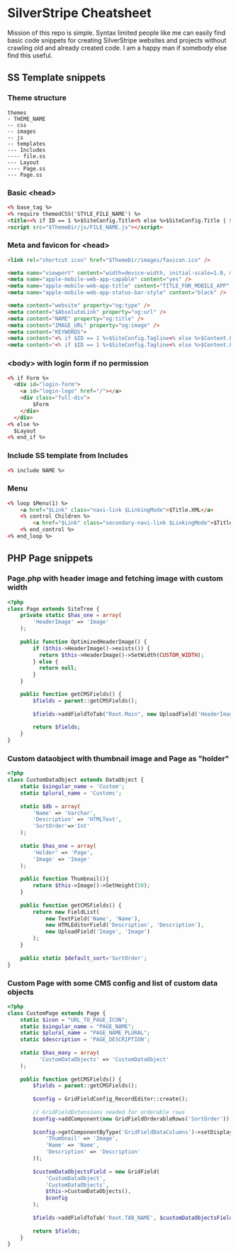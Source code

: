 # SilverStripe Cheatsheet
Mission of this repo is simple. Syntax limited people like me can easily find basic code snippets for creating SilverStripe websites and projects without crawling old and already created code. I am a happy man if somebody else find this useful.

## SS Template snippets
### Theme structure
```
themes
- THEME_NAME
-- css
-- images
-- js
-- templates
--- Includes
---- file.ss
--- Layout
---- Page.ss
--- Page.ss
```

### Basic \<head>
```html
<% base_tag %>
<% require themedCSS('STYLE_FILE_NAME') %>
<title><% if ID == 1 %>$SiteConfig.Title<% else %>$SiteConfig.Title | $Title<% end_if %></title>
<script src="$ThemeDir/js/FILE_NAME.js"></script>
```

### Meta and favicon for \<head>
```html
<link rel="shortcut icon" href="$ThemeDir/images/favicon.ico" />

<meta name="viewport" content="width=device-width, initial-scale=1.0, maximum-scale=1.0, user-scalable=0">
<meta name="apple-mobile-web-app-capable" content="yes" />
<meta name="apple-mobile-web-app-title" content="TITLE_FOR_MOBILE_APP" />
<meta name="apple-mobile-web-app-status-bar-style" content="black" />

<meta content="website" property="og:type" />
<meta content="$AbsoluteLink" property="og:url" />
<meta content="NAME" property="og:title" />
<meta content="IMAGE_URL" property="og:image" />
<meta content="KEYWORDS">
<meta content="<% if $ID == 1 %>$SiteConfig.Tagline<% else %>$Content.FirstParagraph<% end_if %>" property="og:description" />
<meta content="<% if $ID == 1 %>$SiteConfig.Tagline<% else %>$Content.FirstParagraph<% end_if %>" name="Description" />
```

### \<body> with login form if no permission
```html
<% if Form %>
  <div id="login-form">
  	<a id="login-logo" href="/"></a>
  	<div class="full-div">
  		$Form
  	</div>
  </div>
<% else %>
  $Layout
<% end_if %>
```

### Include SS template from Includes
```html
<% include NAME %>
```

### Menu
```html
<% loop $Menu(1) %>
    <a href="$Link" class="navi-link $LinkingMode">$Title.XML</a>
    <% control Children %>
        <a href="$Link" class="secondary-navi-link $LinkingMode">$Title.XML</a>
    <% end_control %>
<% end_loop %>
```

## PHP Page snippets
### Page.php with header image and fetching image with custom width
```php
<?php
class Page extends SiteTree {
	private static $has_one = array(
		'HeaderImage' => 'Image'
	);
	
	public function OptimizedHeaderImage() {
		if ($this->HeaderImage()->exists()) {
		  return $this->HeaderImage()->SetWidth(CUSTOM_WIDTH);
		} else {
		  return null;
		}
	}

	public function getCMSFields() {
		$fields = parent::getCMSFields();
		
		$fields->addFieldToTab("Root.Main", new UploadField('HeaderImage', 'Header Image'), "Content");
		
		return $fields;
	}
}
```

### Custom dataobject with thumbnail image and Page as "holder"
```php
<?php
class CustomDataObject extends DataObject {
    static $singular_name = 'Custom';
    static $plural_name = 'Customs';
    
    static $db = array(
        'Name' => 'Varchar',
        'Description' => 'HTMLText',
        'SortOrder'=>'Int'
    );
    
    static $has_one = array(
        'Holder' => 'Page',
        'Image' => 'Image'
    );
    
    public function Thumbnail(){ 
        return $this->Image()->SetHeight(50); 
    }
    
    public function getCMSFields() {
        return new FieldList(
            new TextField('Name', 'Name'),
            new HTMLEditorField('Description', 'Description'),
            new UploadField('Image', 'Image')
        );
    }
    
    public static $default_sort='SortOrder';
}
```

### Custom Page with some CMS config and list of custom data objects
```php
<?php
class CustomPage extends Page {
    static $icon = "URL_TO_PAGE_ICON";
    static $singular_name = "PAGE_NAME";
    static $plural_name = "PAGE_NAME_PLURAL";
    static $description = 'PAGE_DESCRIPTION'; 
    
    static $has_many = array(
		  'CustomDataObjects' => 'CustomDataObject'
    );
    
    public function getCMSFields() {
        $fields = parent::getCMSFields();
        
        $config = GridFieldConfig_RecordEditor::create();
        
        // GridFieldExtensions needed for orderable rows
        $config->addComponent(new GridFieldOrderableRows('SortOrder'));
        
        $config->getComponentByType('GridFieldDataColumns')->setDisplayFields(array(
			'Thumbnail' => 'Image',
            'Name' => 'Name',
			'Description' => 'Description'
        ));
		
        $customDataObjectsField = new GridField(
            'CustomDataObject',
            'CustomDataObjects',
            $this->CustomDataObjects(),
            $config
        );
        
        $fields->addFieldToTab('Root.TAB_NAME', $customDataObjectsField); 
        
        return $fields;
    }
}
```
